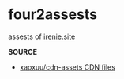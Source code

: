 # four2assests
assests of [irenie.site](https://www.irenie.site)

**SOURCE**

- [xaoxuu/cdn-assets CDN files](https://cdn.jsdelivr.net/gh/xaoxuu/cdn-assets/emoji/)

